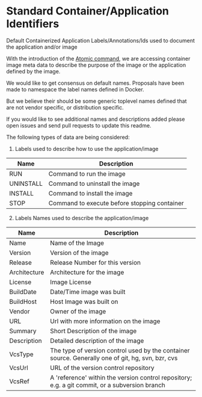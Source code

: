 # Standard Container/Application Identifiers
Default Containerized Application Labels/Annotations/Ids used to document the application and/or image

With the introduction of the [Atomic command](http://developerblog.redhat.com/2015/04/21/introducing-the-atomic-command/), we are accessing container image meta data to describe the purpose of the image or the application defined by the image.

We would like to get consensus on default names.  Proposals have been made to namespace the label names defined
in Docker.  

But we believe their should be some generic toplevel names defined that are not vendor specific, or
distribution specific.  

If you would like to see additional names and descriptions added please open issues and send pull requests to update this readme.

The following types of data are being considered:

1. Labels used to describe how to use the application/image

 | Name        | Description                            |
 |-------------|----------------------------------------|
 | RUN         | Command to run the image|
 | UNINSTALL   | Command to uninstall the image|
 | INSTALL     | Command to install the image|
 | STOP        | Command to execute before stopping container|

2. Labels Names used to describe the application/image

 | Name        | Description                            |
 |-------------|----------------------------------------|
 | Name        | Name of the Image|
 | Version     | Version of the image|
 | Release     | Release Number for this version|
 | Architecture| Architecture for the image|
 | License     | Image License|
 | BuildDate  | Date/Time image was built|
 | BuildHost  | Host Image was built on|
 | Vendor      | Owner of the image| 
 | URL         | Url with more information on the image|
 | Summary     | Short Description of the image|
 | Description | Detailed description of the image|
 | VcsType    | The type of version control used by the container source. Generally one of git, hg, svn, bzr, cvs|
 | VcsUrl     | URL of the version control repository|
 | VcsRef     | A 'reference' within the version control repository; e.g. a git commit, or a subversion branch|
